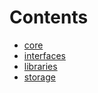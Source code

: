 

# Contents
- [core](/src/core)
- [interfaces](/src/interfaces)
- [libraries](/src/libraries)
- [storage](/src/storage)
